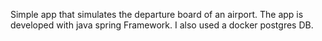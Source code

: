 Simple app that simulates the departure board of an airport. The app is developed with java spring Framework. I also used a docker postgres DB. 
